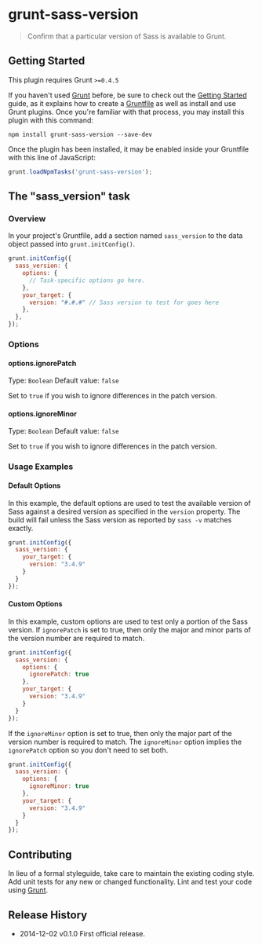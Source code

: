 # grunt-sass-version

> Confirm that a particular version of Sass is available to Grunt.

## Getting Started
This plugin requires Grunt `>=0.4.5`

If you haven't used [Grunt](http://gruntjs.com/) before, be sure to check out the [Getting Started](http://gruntjs.com/getting-started) guide, as it explains how to create a [Gruntfile](http://gruntjs.com/sample-gruntfile) as well as install and use Grunt plugins. Once you're familiar with that process, you may install this plugin with this command:

```shell
npm install grunt-sass-version --save-dev
```

Once the plugin has been installed, it may be enabled inside your Gruntfile with this line of JavaScript:

```js
grunt.loadNpmTasks('grunt-sass-version');
```

## The "sass_version" task

### Overview
In your project's Gruntfile, add a section named `sass_version` to the data object passed into `grunt.initConfig()`.

```js
grunt.initConfig({
  sass_version: {
    options: {
      // Task-specific options go here.
    },
    your_target: {
      version: "#.#.#" // Sass version to test for goes here
    },
  },
});
```

### Options

#### options.ignorePatch
Type: `Boolean`
Default value: `false`

Set to `true` if you wish to ignore differences in the patch version.

#### options.ignoreMinor
Type: `Boolean`
Default value: `false`

Set to `true` if you wish to ignore differences in the patch version.

### Usage Examples

#### Default Options
In this example, the default options are used to test the available version of Sass
against a desired version as specified in the `version` property. The build will fail
unless the Sass version as reported by `sass -v` matches exactly.

```js
grunt.initConfig({
  sass_version: {
    your_target: {
      version: "3.4.9"
    }
  }
});
```

#### Custom Options
In this example, custom options are used to test only a portion of the Sass version. If
`ignorePatch` is set to true, then only the major and minor parts of the version number
are required to match.

```js
grunt.initConfig({
  sass_version: {
    options: {
      ignorePatch: true
    },
    your_target: {
      version: "3.4.9"
    }
  }
});
```

If the `ignoreMinor` option is set to true, then only the major part of the version
number is required to match. The `ignoreMinor` option implies the `ignorePatch` option
so you don't need to set both.

```js
grunt.initConfig({
  sass_version: {
    options: {
      ignoreMinor: true
    },
    your_target: {
      version: "3.4.9"
    }
  }
});
```
## Contributing
In lieu of a formal styleguide, take care to maintain the existing coding style. Add unit tests for any new or changed functionality. Lint and test your code using [Grunt](http://gruntjs.com/).

## Release History
 * 2014-12-02 v0.1.0  First official release.
